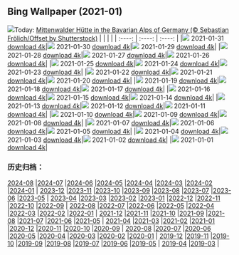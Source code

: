 ## Bing Wallpaper (2021-01)
![](http://cn.bing.com/th?id=OHR.MittenwalderHut_EN-US9402205522_UHD.jpg&w=1000)Today: [Mittenwalder Hütte in the Bavarian Alps of Germany (© Sebastian Frölich/Offset by Shutterstock)](http://cn.bing.com/th?id=OHR.MittenwalderHut_EN-US9402205522_UHD.jpg)
|      |      |      |
| :----: | :----: | :----: |
|![](http://cn.bing.com/th?id=OHR.MittenwalderHut_EN-US9402205522_UHD.jpg&pid=hp&w=384&h=216&rs=1&c=4) 2021-01-31 [download 4k](http://cn.bing.com/th?id=OHR.MittenwalderHut_EN-US9402205522_UHD.jpg)|![](http://cn.bing.com/th?id=OHR.SeedVault_EN-US9343000928_UHD.jpg&pid=hp&w=384&h=216&rs=1&c=4) 2021-01-30 [download 4k](http://cn.bing.com/th?id=OHR.SeedVault_EN-US9343000928_UHD.jpg)|![](http://cn.bing.com/th?id=OHR.RedRobin_EN-US9299641141_UHD.jpg&pid=hp&w=384&h=216&rs=1&c=4) 2021-01-29 [download 4k](http://cn.bing.com/th?id=OHR.RedRobin_EN-US9299641141_UHD.jpg)|
|![](http://cn.bing.com/th?id=OHR.ArcticWolf_EN-US5836595388_UHD.jpg&pid=hp&w=384&h=216&rs=1&c=4) 2021-01-28 [download 4k](http://cn.bing.com/th?id=OHR.ArcticWolf_EN-US5836595388_UHD.jpg)|![](http://cn.bing.com/th?id=OHR.Taormina_EN-US5716711058_UHD.jpg&pid=hp&w=384&h=216&rs=1&c=4) 2021-01-27 [download 4k](http://cn.bing.com/th?id=OHR.Taormina_EN-US5716711058_UHD.jpg)|![](http://cn.bing.com/th?id=OHR.HeartAustralia_EN-US5604456955_UHD.jpg&pid=hp&w=384&h=216&rs=1&c=4) 2021-01-26 [download 4k](http://cn.bing.com/th?id=OHR.HeartAustralia_EN-US5604456955_UHD.jpg)|
|![](http://cn.bing.com/th?id=OHR.ChurchRock_EN-US5502658165_UHD.jpg&pid=hp&w=384&h=216&rs=1&c=4) 2021-01-25 [download 4k](http://cn.bing.com/th?id=OHR.ChurchRock_EN-US5502658165_UHD.jpg)|![](http://cn.bing.com/th?id=OHR.Molas_EN-US5410137458_UHD.jpg&pid=hp&w=384&h=216&rs=1&c=4) 2021-01-24 [download 4k](http://cn.bing.com/th?id=OHR.Molas_EN-US5410137458_UHD.jpg)|![](http://cn.bing.com/th?id=OHR.ChuDangYa_EN-US5293170065_UHD.jpg&pid=hp&w=384&h=216&rs=1&c=4) 2021-01-23 [download 4k](http://cn.bing.com/th?id=OHR.ChuDangYa_EN-US5293170065_UHD.jpg)|
|![](http://cn.bing.com/th?id=OHR.BloodyBrook_EN-US5215856823_UHD.jpg&pid=hp&w=384&h=216&rs=1&c=4) 2021-01-22 [download 4k](http://cn.bing.com/th?id=OHR.BloodyBrook_EN-US5215856823_UHD.jpg)|![](http://cn.bing.com/th?id=OHR.RSOakTree_EN-US5122271963_UHD.jpg&pid=hp&w=384&h=216&rs=1&c=4) 2021-01-21 [download 4k](http://cn.bing.com/th?id=OHR.RSOakTree_EN-US5122271963_UHD.jpg)|![](http://cn.bing.com/th?id=OHR.GentooLeap_EN-US4983496966_UHD.jpg&pid=hp&w=384&h=216&rs=1&c=4) 2021-01-20 [download 4k](http://cn.bing.com/th?id=OHR.GentooLeap_EN-US4983496966_UHD.jpg)|
|![](http://cn.bing.com/th?id=OHR.Calakmul_EN-US4913753574_UHD.jpg&pid=hp&w=384&h=216&rs=1&c=4) 2021-01-19 [download 4k](http://cn.bing.com/th?id=OHR.Calakmul_EN-US4913753574_UHD.jpg)|![](http://cn.bing.com/th?id=OHR.IHADInscription_EN-US1526588709_UHD.jpg&pid=hp&w=384&h=216&rs=1&c=4) 2021-01-18 [download 4k](http://cn.bing.com/th?id=OHR.IHADInscription_EN-US1526588709_UHD.jpg)|![](http://cn.bing.com/th?id=OHR.PailonDelDiablo_EN-US4820504961_UHD.jpg&pid=hp&w=384&h=216&rs=1&c=4) 2021-01-17 [download 4k](http://cn.bing.com/th?id=OHR.PailonDelDiablo_EN-US4820504961_UHD.jpg)|
|![](http://cn.bing.com/th?id=OHR.GlassIgloos_EN-US4753593580_UHD.jpg&pid=hp&w=384&h=216&rs=1&c=4) 2021-01-16 [download 4k](http://cn.bing.com/th?id=OHR.GlassIgloos_EN-US4753593580_UHD.jpg)|![](http://cn.bing.com/th?id=OHR.ChateauBeynac_EN-US4661331709_UHD.jpg&pid=hp&w=384&h=216&rs=1&c=4) 2021-01-15 [download 4k](http://cn.bing.com/th?id=OHR.ChateauBeynac_EN-US4661331709_UHD.jpg)|![](http://cn.bing.com/th?id=OHR.BrightonSnow_EN-US6152076231_UHD.jpg&pid=hp&w=384&h=216&rs=1&c=4) 2021-01-14 [download 4k](http://cn.bing.com/th?id=OHR.BrightonSnow_EN-US6152076231_UHD.jpg)|
|![](http://cn.bing.com/th?id=OHR.BolivianSummer_EN-US6076997237_UHD.jpg&pid=hp&w=384&h=216&rs=1&c=4) 2021-01-13 [download 4k](http://cn.bing.com/th?id=OHR.BolivianSummer_EN-US6076997237_UHD.jpg)|![](http://cn.bing.com/th?id=OHR.IceSailing_EN-US4693631571_UHD.jpg&pid=hp&w=384&h=216&rs=1&c=4) 2021-01-12 [download 4k](http://cn.bing.com/th?id=OHR.IceSailing_EN-US4693631571_UHD.jpg)|![](http://cn.bing.com/th?id=OHR.Yunkai_EN-US4654823026_UHD.jpg&pid=hp&w=384&h=216&rs=1&c=4) 2021-01-11 [download 4k](http://cn.bing.com/th?id=OHR.Yunkai_EN-US4654823026_UHD.jpg)|
|![](http://cn.bing.com/th?id=OHR.GoldenDragon_EN-US6011178113_UHD.jpg&pid=hp&w=384&h=216&rs=1&c=4) 2021-01-10 [download 4k](http://cn.bing.com/th?id=OHR.GoldenDragon_EN-US6011178113_UHD.jpg)|![](http://cn.bing.com/th?id=OHR.SpanishSeaSlug_EN-US5956865427_UHD.jpg&pid=hp&w=384&h=216&rs=1&c=4) 2021-01-09 [download 4k](http://cn.bing.com/th?id=OHR.SpanishSeaSlug_EN-US5956865427_UHD.jpg)|![](http://cn.bing.com/th?id=OHR.FoucaultsPendulum_EN-US5851164547_UHD.jpg&pid=hp&w=384&h=216&rs=1&c=4) 2021-01-08 [download 4k](http://cn.bing.com/th?id=OHR.FoucaultsPendulum_EN-US5851164547_UHD.jpg)|
|![](http://cn.bing.com/th?id=OHR.WhiteCliffs_EN-US5777446191_UHD.jpg&pid=hp&w=384&h=216&rs=1&c=4) 2021-01-07 [download 4k](http://cn.bing.com/th?id=OHR.WhiteCliffs_EN-US5777446191_UHD.jpg)|![](http://cn.bing.com/th?id=OHR.SnowCraterLake_EN-US4460727935_UHD.jpg&pid=hp&w=384&h=216&rs=1&c=4) 2021-01-06 [download 4k](http://cn.bing.com/th?id=OHR.SnowCraterLake_EN-US4460727935_UHD.jpg)|![](http://cn.bing.com/th?id=OHR.RedFrontMacaw_EN-US4052029435_UHD.jpg&pid=hp&w=384&h=216&rs=1&c=4) 2021-01-05 [download 4k](http://cn.bing.com/th?id=OHR.RedFrontMacaw_EN-US4052029435_UHD.jpg)|
|![](http://cn.bing.com/th?id=OHR.DiamondBeach_EN-US4305506637_UHD.jpg&pid=hp&w=384&h=216&rs=1&c=4) 2021-01-04 [download 4k](http://cn.bing.com/th?id=OHR.DiamondBeach_EN-US4305506637_UHD.jpg)|![](http://cn.bing.com/th?id=OHR.HohenschwangauWinter_EN-US4258102206_UHD.jpg&pid=hp&w=384&h=216&rs=1&c=4) 2021-01-03 [download 4k](http://cn.bing.com/th?id=OHR.HohenschwangauWinter_EN-US4258102206_UHD.jpg)|![](http://cn.bing.com/th?id=OHR.LargestCave_EN-US4214761385_UHD.jpg&pid=hp&w=384&h=216&rs=1&c=4) 2021-01-02 [download 4k](http://cn.bing.com/th?id=OHR.LargestCave_EN-US4214761385_UHD.jpg)|
|![](http://cn.bing.com/th?id=OHR.LoonyDook_EN-US4158038260_UHD.jpg&pid=hp&w=384&h=216&rs=1&c=4) 2021-01-01 [download 4k](http://cn.bing.com/th?id=OHR.LoonyDook_EN-US4158038260_UHD.jpg)|
### 历史归档：
[2024-08](/picture/2024-08/) |[2024-07](/picture/2024-07/) |[2024-06](/picture/2024-06/) |[2024-05](/picture/2024-05/) |[2024-04](/picture/2024-04/) |[2024-03](/picture/2024-03/) |[2024-02](/picture/2024-02/) |[2024-01](/picture/2024-01/) |
[2023-12](/picture/2023-12/) |[2023-11](/picture/2023-11/) |[2023-10](/picture/2023-10/) |[2023-09](/picture/2023-09/) |[2023-08](/picture/2023-08/) |[2023-07](/picture/2023-07/) |[2023-06](/picture/2023-06/) |[2023-05](/picture/2023-05/) |
[2023-04](/picture/2023-04/) |[2023-03](/picture/2023-03/) |[2023-02](/picture/2023-02/) |[2023-01](/picture/2023-01/) |[2022-12](/picture/2022-12/) |[2022-11](/picture/2022-11/) |[2022-10](/picture/2022-10/) |[2022-09](/picture/2022-09/) |
[2022-08](/picture/2022-08/) |[2022-07](/picture/2022-07/) |[2022-06](/picture/2022-06/) |[2022-05](/picture/2022-05/) |[2022-04](/picture/2022-04/) |[2022-03](/picture/2022-03/) |[2022-02](/picture/2022-02/) |[2022-01](/picture/2022-01/) |
[2021-12](/picture/2021-12/) |[2021-11](/picture/2021-11/) |[2021-10](/picture/2021-10/) |[2021-09](/picture/2021-09/) |[2021-08](/picture/2021-08/) |[2021-07](/picture/2021-07/) |[2021-06](/picture/2021-06/) |[2021-05](/picture/2021-05/) |
[2021-04](/picture/2021-04/) |[2021-03](/picture/2021-03/) |[2021-02](/picture/2021-02/) |[2021-01](/picture/2021-01/) |[2020-12](/picture/2020-12/) |[2020-11](/picture/2020-11/) |[2020-10](/picture/2020-10/) |[2020-09](/picture/2020-09/) |
[2020-08](/picture/2020-08/) |[2020-07](/picture/2020-07/) |[2020-06](/picture/2020-06/) |[2020-05](/picture/2020-05/) |[2020-04](/picture/2020-04/) |[2020-03](/picture/2020-03/) |[2020-02](/picture/2020-02/) |[2020-01](/picture/2020-01/) |
[2019-12](/picture/2019-12/) |[2019-11](/picture/2019-11/) |[2019-10](/picture/2019-10/) |[2019-09](/picture/2019-09/) |[2019-08](/picture/2019-08/) |[2019-07](/picture/2019-07/) |[2019-06](/picture/2019-06/) |[2019-05](/picture/2019-05/) |
[2019-04](/picture/2019-04/) |[2019-03](/picture/2019-03/) |
